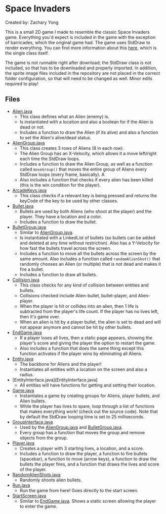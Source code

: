 Space Invaders
======================
Created by: Zachary Yong

This is a small 2D game I made to resemble the classic Space Invaders game. Everything you'd expect is included in the game with the exception of barricades, which the original game had. The game uses StdDraw to render everything. You can find more information about this [here](https://introcs.cs.princeton.edu/java/stdlib/javadoc/StdDraw.html), which is the single class itself. 

The game is not runnable right after download; the StdDraw class is not included, so that has to be downloaded and properly imported. In addition, the sprite image files included in the repository are not placed in the correct folder configuration, so that will need to be changed as well. Minor edits required to play!

## Files
* [Alien.java](Alien.java)
    * This class defines what an Alien (enemy) is. 
    * Is instantiated with a location and also a boolean for if the Alien is dead or not.
    * Includes a function to draw the Alien (if its alive) and also a function to set the Alien's alive/dead status.
* [AlienGroup.java](AlienGroup.java)
    * This class creates 3 rows of Aliens (8 in each row).
    * The Alien Group has an X-Velocity, which allows it a move left/right each time the StdDraw loops. 
    * Includes a function to draw the Alien Group, as well as a function called ```moveGroup()``` that moves the entire group of Aliens every StdDraw loops (every frame, basically). A
    * Also includes a function that checks if every alien has been killed (this is the win condition for the player). 
* [ArcadeKeys.java](ArcadeKeys.java)
    * This class checks if a relevant key is being pressed and returns the keyCode of the key to be used by other classes. 
* [Bullet.java](Bullet.java)
    * Bullets are used by both Aliens (who shoot at the player) and the player. They have a location and a color. 
    * Includes a function to draw the bullet. 
* [BulletGroup.java](BulletGroup.java)
    * Similar to [AlienGroup.java](AlienGroup.java).
    * Is instantiated with a LinkedList of bullets (so bullets can be added and deleted at any time without restriction). Also has a Y-Velocity for how fast the bullets travel across the screen. 
    * Includes a function to move all the bullets across the screen by the same amount. Also includes a function called ```randomAlienShot()``` that randomly chooses an Alien (or multiple) that is not dead and makes it fire a bullet. 
    * Includes a function to draw all bullets.
* [Collision.java](Collision.java)
    * This class checks for any kind of collision between entities and bullets. 
    * Collisions checked include Alien-bullet, bullet-player, and Alien-player. 
    * When the player is hit or collides into an alien, then 1 life is subtracted from the player's life count. If the player has no lives left, then it's game over. 
    * When an alien is hit by a player bullet, the alien is set to dead and will not appear anymore and cannot be hit by other bullets. 
* [EndGame.java](EndGame.java)
    * If a player loses all lives, then a static page appears, showing the player's score and giving the player the option to restart the game. 
    * Also includes a function that does the same thing except this function activates if the player wins by eliminating all Aliens. 
* [Entity.java](Entity.java)
    * The backbone for Aliens and the player! 
    * Instantiates all entities with a location on the screen and also a radius. 
* [EntityInterface.java](EntityInterface.java]
    * All entities will have functions for getting and setting their location.
* [Game.java](Game.java)
    * Instantiates a game by creating groups for Aliens, player bullets, and Alien bullets. 
    * While the player has lives to spare, loop through a list of functions that makes everything work! (check out the source code). Note that by default the StdDraw looping time is set to 25 milliseconds. 
* [GroupInterface.java](GroupInterface.java)
    * Used by the [AlienGroup.java](AlienGroup.java) and [BulletGroup.java](BulletGroup.java). 
    * Every group has a function that moves the group and remove objects from the group.
* [Player.java](Player.java)
    * Creates a player with 3 starting lives, a location, and a score.
    * Includes a function to draw the player, a function to fire bullets (spacebar), a function to move (arrow keys), a function to draw the bullets the player fires, and a function that draws the lives and score of the player.
* [RandomAlienShots.java](RandomAlienShots.java)
    * Randomly shoots alien bullets.
* [Run.java](Run.java)
    * Run the game from here! Goes directly to the start screen.
* [StartScreen.java](StartScreen.java)
    * Similar to [EndGame.java](EndGame.java). Shows a static screen allowing the player to enter the game.
